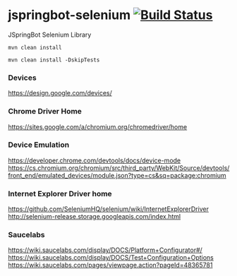 jspringbot-selenium [![Build Status](https://travis-ci.org/jspringbot/jspringbot-selenium.svg?branch=master)](https://travis-ci.org/jspringbot/jspringbot-selenium)
=======
JSpringBot Selenium Library

`mvn clean install`

`mvn clean install -DskipTests`

### Devices

https://design.google.com/devices/

### Chrome Driver Home

https://sites.google.com/a/chromium.org/chromedriver/home

### Device Emulation

https://developer.chrome.com/devtools/docs/device-mode
https://cs.chromium.org/chromium/src/third_party/WebKit/Source/devtools/front_end/emulated_devices/module.json?type=cs&sq=package:chromium

### Internet Explorer Driver home

https://github.com/SeleniumHQ/selenium/wiki/InternetExplorerDriver
http://selenium-release.storage.googleapis.com/index.html


### Saucelabs

https://wiki.saucelabs.com/display/DOCS/Platform+Configurator#/
https://wiki.saucelabs.com/display/DOCS/Test+Configuration+Options
https://wiki.saucelabs.com/pages/viewpage.action?pageId=48365781
